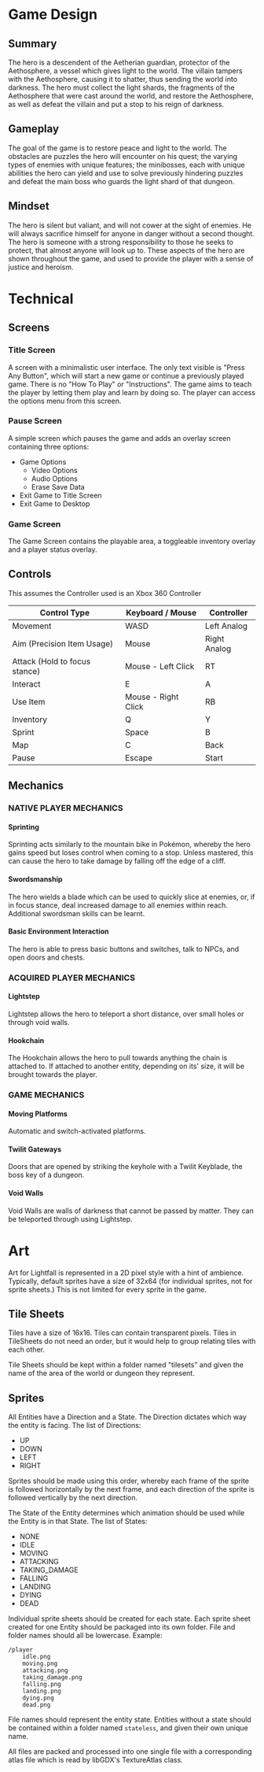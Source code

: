# Game Design

## Summary

The hero is a descendent of the Aetherian guardian, protector of the Aethosphere, a vessel which gives light to the world.  The villain tampers with the Aethosphere, causing it to shatter, thus sending the world into darkness.  The hero must collect the light shards, the fragments of the Aethosphere that were cast around the world, and restore the Aethosphere, as well as defeat the villain and put a stop to his reign of darkness.

## Gameplay

The goal of the game is to restore peace and light to the world.  The obstacles are puzzles the hero will encounter on his quest; the varying types of enemies with unique features; the minibosses, each with unique abilities the hero can yield and use to solve previously hindering puzzles and defeat the main boss who guards the light shard of that dungeon.

## Mindset

The hero is silent but valiant, and will not cower at the sight of enemies.  He will always sacrifice himself for anyone in danger without a second thought.  The hero is someone with a strong responsibility to those he seeks to protect, that almost anyone will look up to.  These aspects of the hero are shown throughout the game, and used to provide the player with a sense of justice and heroism.

# Technical

## Screens

### Title Screen
A screen with a minimalistic user interface. The only text visible is "Press Any Button", which will start a new game or continue a previously played game. There is no "How To Play" or "Instructions". The game aims to teach the player by letting them play and learn by doing so. The player can access the options menu from this screen.

### Pause Screen
A simple screen which pauses the game and adds an overlay screen containing three options:
  - Game Options
    * Video Options
    * Audio Options
    * Erase Save Data
  - Exit Game to Title Screen
  - Exit Game to Desktop

### Game Screen
The Game Screen contains the playable area, a toggleable inventory overlay and a player status overlay.

## Controls

This assumes the Controller used is an Xbox 360 Controller

| Control Type                  | Keyboard / Mouse    | Controller   |
|-------------------------------|---------------------|--------------|
| Movement                      | WASD                | Left Analog  |
| Aim (Precision Item Usage)    | Mouse               | Right Analog |
| Attack (Hold to focus stance) | Mouse - Left Click  | RT           |
| Interact                      | E                   | A            |
| Use Item                      | Mouse - Right Click | RB           |
| Inventory                     | Q                   | Y            |
| Sprint                        | Space               | B            |
| Map                           | C                   | Back         |
| Pause                         | Escape              | Start        |

## Mechanics

### NATIVE PLAYER MECHANICS

#### Sprinting
Sprinting acts similarly to the mountain bike in Pokémon, whereby the hero gains speed but loses control when coming to a stop. Unless mastered, this can cause the hero to take damage by falling off the edge of a cliff.

#### Swordsmanship
The hero wields a blade which can be used to quickly slice at enemies, or, if in focus stance, deal increased damage to all enemies within reach. Additional swordsman skills can be learnt.

#### Basic Environment Interaction
The hero is able to press basic buttons and switches, talk to NPCs, and open doors and chests.

### ACQUIRED PLAYER MECHANICS

#### Lightstep
Lightstep allows the hero to teleport a short distance, over small holes or through void walls.

#### Hookchain
The Hookchain allows the hero to pull towards anything the chain is attached to. If attached to another entity, depending on its' size, it will be brought towards the player.

### GAME MECHANICS

#### Moving Platforms
Automatic and switch-activated platforms.

#### Twilit Gateways
Doors that are opened by striking the keyhole with a Twilit Keyblade, the boss key of a dungeon.

#### Void Walls
Void Walls are walls of darkness that cannot be passed by matter. They can be teleported through using Lightstep.

# Art

Art for Lightfall is represented in a 2D pixel style with a hint of ambience. Typically, default sprites have a size of 32x64 (for individual sprites, not for sprite sheets.) This is not limited for every sprite in the game.

## Tile Sheets
Tiles have a size of 16x16. Tiles can contain transparent pixels. Tiles in TileSheets do not need an order, but it would help to group relating tiles with each other.

Tile Sheets should be kept within a folder named "tilesets" and given the name of the area of the world or dungeon they represent.

## Sprites

All Entities have a Direction and a State. The Direction dictates which way the entity is facing. The list of Directions:

* UP
* DOWN
* LEFT
* RIGHT

Sprites should be made using this order, whereby each frame of the sprite is followed horizontally by the next frame, and each direction of the sprite is followed vertically by the next direction.

The State of the Entity determines which animation should be used while the Entity is in that State. The list of States:

* NONE
* IDLE
* MOVING
* ATTACKING
* TAKING_DAMAGE
* FALLING
* LANDING
* DYING
* DEAD

Individual sprite sheets should be created for each state. Each sprite sheet created for one Entity should be packaged into its own folder. File and folder names should all be lowercase. Example:

```
/player
    idle.png
    moving.png
    attacking.png
    taking_damage.png
    falling.png
    landing.png
    dying.png
    dead.png
```

File names should represent the entity state. Entities without a state should be contained within a folder named `stateless`, and given their own unique name.

All files are packed and processed into one single file with a corresponding atlas file which is read by libGDX's TextureAtlas class.